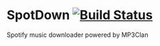 # SpotDown [![Build Status](https://travis-ci.org/Scarsz/SpotDown.svg?branch=master)](https://travis-ci.org/Scarsz/SpotDown)
Spotify music downloader powered by MP3Clan
